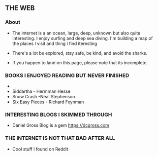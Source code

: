 ## THE WEB

### About

  * The internet is a an ocean, large, deep, unknown but also quite interesting. I enjoy surfing and deep sea diving. I'm building a map of the places I visit and thing I find iteresting

  * There's a lot be explored, stay safe, be kind, and avoid the sharks.
  
  * If you happen to land on this page, please note that its incomplete. 
  

### BOOKS I ENJOYED READING BUT NEVER FINISHED

  * 
  * Siddartha - Hermman Hesse
  * Snow Crash -Neal Stephenson
  *  Six Easy Pieces - Richard Feynman

### INTERESTING BLOGS I SKIMMED THROUGH

  * Daniel Gross Blog is a gem https://dcgross.com

### THE INTERNET IS NOT THAT BAD AFTER ALL

  * Cool stuff I found on Reddit
